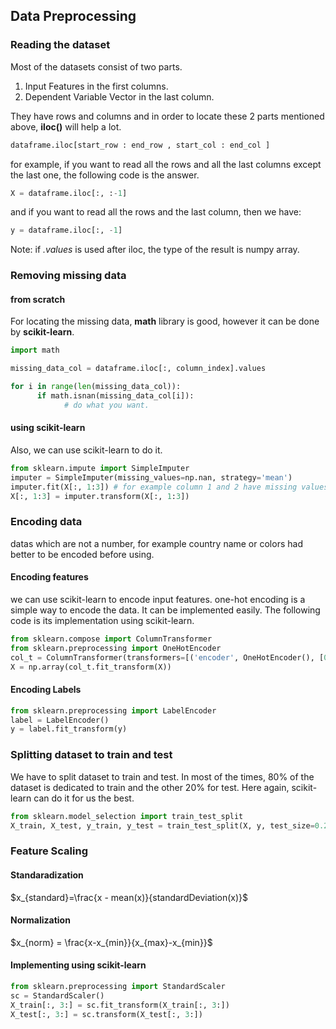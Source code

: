 ## Data Preprocessing

### Reading the dataset

Most of the datasets consist of two parts.
1. Input Features in the first columns.
2. Dependent Variable Vector in the last column.
   
They have rows and columns and in order to locate these 2 parts mentioned above, **iloc()** will help a lot.

```py
dataframe.iloc[start_row : end_row , start_col : end_col ]
```
for example, if you want to read all the rows and all the last columns except the last one, the following code is the answer.

```py
X = dataframe.iloc[:, :-1]
```
and if you want to read all the rows and the last column, then we have:

```py
y = dataframe.iloc[:, -1]
```
Note: if *.values* is used after iloc, the type of the result is numpy array.


### Removing missing data

#### from scratch

For locating the missing data, **math** library is good, however it can be done by **scikit-learn**.

```py
import math

missing_data_col = dataframe.iloc[:, column_index].values

for i in range(len(missing_data_col)):
      if math.isnan(missing_data_col[i]):
            # do what you want.
```

#### using scikit-learn

Also, we can use scikit-learn to do it.

```py
from sklearn.impute import SimpleImputer
imputer = SimpleImputer(missing_values=np.nan, strategy='mean')
imputer.fit(X[:, 1:3]) # for example column 1 and 2 have missing values.
X[:, 1:3] = imputer.transform(X[:, 1:3])
```

### Encoding data
datas which are not a number, for example country name or colors had better to be encoded before using.

#### Encoding features

we can use scikit-learn to encode input features.
one-hot encoding is a simple way to encode the data. It can be implemented easily. The following code is its implementation using scikit-learn.

```py
from sklearn.compose import ColumnTransformer
from sklearn.preprocessing import OneHotEncoder
col_t = ColumnTransformer(transformers=[('encoder', OneHotEncoder(), [0])], remainder='passthrough')
X = np.array(col_t.fit_transform(X))
```

#### Encoding Labels

```py
from sklearn.preprocessing import LabelEncoder
label = LabelEncoder()
y = label.fit_transform(y)
```

### Splitting dataset to train and test

We have to split dataset to train and test. In most of the times, 80% of the dataset is dedicated to train and the other 20% for test.
Here again, scikit-learn can do it for us the best.

```py
from sklearn.model_selection import train_test_split
X_train, X_test, y_train, y_test = train_test_split(X, y, test_size=0.2, random_state=1)
```

### Feature Scaling

#### Standaradization

$x_{standard}=\frac{x - mean(x)}{standardDeviation(x)}$

#### Normalization

$x_{norm} = \frac{x-x_{min}}{x_{max}-x_{min}}$

#### Implementing using scikit-learn

```py
from sklearn.preprocessing import StandardScaler
sc = StandardScaler()
X_train[:, 3:] = sc.fit_transform(X_train[:, 3:])
X_test[:, 3:] = sc.transform(X_test[:, 3:])
```